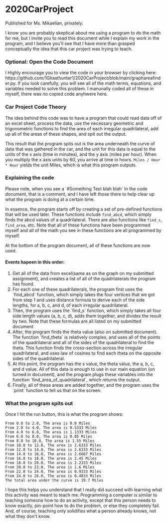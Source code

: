 # 2020CarProject
Published for Ms. Mikaelian, privately.

I know you are probably skeptical about me using a program to do the math for me, but I invite you to read this document while I explain my work in the program, and I believe you'll see that I have more than grasped conceptually the idea that this car project was trying to teach.

<h3> Optional: Open the Code Document </h3>
I Highly encourage you to view the code in your browser by clicking here: https://github.com/1Ghasthunter1/2020CarProject/blob/main/graphareafinder.py.
If you look carefully, you will see all of the math terms, equations, and variables needed to solve this problem. I manunally coded all of these in myself, there was no copied code anyhwere here. 

<h3> Car Project Code Theory </h3>
The idea behind this code was to have a program that could read data off of an excel sheet, process the data, use the necessary geometric and trigonometric functions to find the area of each irregular quadrilateral, add up all of the areas of these shapes, and spit out the output.

This result that the program spits out is the area underneath the curve of data that was gathered in the car, and the unit for this data is equal to the units of the x axis (time in minutes), and the y axis (miles per hour). When you multiply the x axis units by 60, you arrive at time in hours. 
`Miles / Hour * Hour` yields the unit Miles, which is what this program outputs.

<H3> Explaining the code </H3>
Please note, when you see a `#Something Text blah blah` In the code document, that is a comment, and I have left those there to help clear up what the program is doing at a certain time.

In essence, the program starts off by creating a set of pre-defined functions that will be used later. These functions include `find_abcd`, which simply finds the abcd values of a quadrilateral. There are also functions like `find_s`, `find_area`, etc. Note that all of these functions have been programmed myself and all of the math you see in these functions are all programmed by myself.

At the bottom of the program document, all of these functions are now used. 
<h4> Events hapeen in this order: </h4>
<ol>
<li>Get all of the data from excel(same as on the graph on my submitted assignment), and creates a list of all of the quadrilaterals the program has found.</li>
<li>For each one of these quadrilaterals, the program first uses the `find_abcd` function, which simply takes the four vertices that we got from step 1 and uses distance formula to derive each of the side lengths, for a, b, c, and d, of each irregular quadrilateral.</li>
<li>Then, the program uses the `find_s` function, which simply takes all four side length values (a, b, c, d), adds them together, and divides the result by two. Note that these formulas are all listed on my submitted document</li>
<li>After, the program finds the theta value (also on submitted document). The function `find_theta` is relatively complex, and uses all of the points of the quadrilateral and all of the sides of the quadrilateral to find the theta. This function finds the cross-section across the irregular quadrilateral, and uses law of cosines to find each theta on the opposite sides of the quadrilateral.</li>
<li>At this point, the program has the s value, the theta value, the a, b, c, and d value. All of this data is enough to use in our main equation (on turned in document), and the program plugs these variables into the function `find_area_of_quadrilateral`, which returns the output. </li>
<li> Finally, all of these areas are added together, and the program uses the `print` function to tell us that on the screen.</li>
</ol>
<H3> What the program spits out </H3>
<p>Once I hit the run button, this is what the program shows:</p>

    From 0.0 to 2.0, The area is 0.0 Miles
    From 2.0 to 4.0, The area is 0.5333 Miles  
    From 4.0 to 6.0, The area is 1.1333 Miles  
    From 6.0 to 8.0, The area is 0.85 Miles    
    From 8.0 to 10.0, The area is 1.55 Miles   
    From 10.0 to 12.0, The area is 2.6333 Miles
    From 12.0 to 14.0, The area is 2.6333 Miles
    From 14.0 to 16.0, The area is 2.6667 Miles
    From 16.0 to 18.0, The area is 2.45 Miles  
    From 18.0 to 20.0, The area is 2.2333 Miles
    From 20.0 to 22.0, The area is 1.6 Miles   
    From 22.0 to 24.0, The area is 0.9333 Miles
    From 24.0 to 26.0, The area is 0.4833 Miles
    The total area under the curve is 19.7 Miles

I hope this helps you understand that I really did succeed with learning what this activity was meant to teach me. Programming a computer is similar to teaching someone how to do an activity, except that this person needs to know exactly, pin-point how to do the problem, or else they completely fail. And, of course, teaching only solidifies what a person already knows, not what they don't know. 
